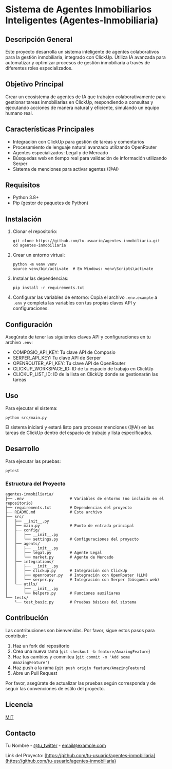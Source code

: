 # Sistema de Agentes Inmobiliarios Inteligentes (Agentes-Inmobiliaria)

## Descripción General
Este proyecto desarrolla un sistema inteligente de agentes colaborativos para la gestión inmobiliaria, integrado con ClickUp. Utiliza IA avanzada para automatizar y optimizar procesos de gestión inmobiliaria a través de diferentes roles especializados.

## Objetivo Principal
Crear un ecosistema de agentes de IA que trabajen colaborativamente para gestionar tareas inmobiliarias en ClickUp, respondiendo a consultas y ejecutando acciones de manera natural y eficiente, simulando un equipo humano real.

## Características Principales
- Integración con ClickUp para gestión de tareas y comentarios
- Procesamiento de lenguaje natural avanzado utilizando OpenRouter
- Agentes especializados: Legal y de Mercado
- Búsquedas web en tiempo real para validación de información utilizando Serper
- Sistema de menciones para activar agentes (@AI)

## Requisitos
- Python 3.8+
- Pip (gestor de paquetes de Python)

## Instalación

1. Clonar el repositorio:
   ```
   git clone https://github.com/tu-usuario/agentes-inmobiliaria.git
   cd agentes-inmobiliaria
   ```

2. Crear un entorno virtual:
   ```
   python -m venv venv
   source venv/bin/activate  # En Windows: venv\Scripts\activate
   ```

3. Instalar las dependencias:
   ```
   pip install -r requirements.txt
   ```

4. Configurar las variables de entorno:
   Copia el archivo `.env.example` a `.env` y completa las variables con tus propias claves API y configuraciones.

## Configuración
Asegúrate de tener las siguientes claves API y configuraciones en tu archivo `.env`:
- COMPOSIO_API_KEY: Tu clave API de Composio
- SERPER_API_KEY: Tu clave API de Serper
- OPENROUTER_API_KEY: Tu clave API de OpenRouter
- CLICKUP_WORKSPACE_ID: ID de tu espacio de trabajo en ClickUp
- CLICKUP_LIST_ID: ID de la lista en ClickUp donde se gestionarán las tareas

## Uso
Para ejecutar el sistema:
```
python src/main.py
```

El sistema iniciará y estará listo para procesar menciones (@AI) en las tareas de ClickUp dentro del espacio de trabajo y lista especificados.

## Desarrollo
Para ejecutar las pruebas:
```
pytest
```

### Estructura del Proyecto
```
agentes-inmobiliaria/
├── .env                    # Variables de entorno (no incluido en el repositorio)
├── requirements.txt        # Dependencias del proyecto
├── README.md               # Este archivo
├── src/
│   ├── __init__.py
│   ├── main.py             # Punto de entrada principal
│   ├── config/
│   │   ├── __init__.py
│   │   └── settings.py     # Configuraciones del proyecto
│   ├── agents/
│   │   ├── __init__.py
│   │   ├── legal.py        # Agente Legal
│   │   └── market.py       # Agente de Mercado
│   ├── integrations/
│   │   ├── __init__.py
│   │   ├── clickup.py      # Integración con ClickUp
│   │   ├── openrouter.py   # Integración con OpenRouter (LLM)
│   │   └── serper.py       # Integración con Serper (búsqueda web)
│   └── utils/
│       ├── __init__.py
│       └── helpers.py      # Funciones auxiliares
└── tests/
    └── test_basic.py       # Pruebas básicas del sistema
```

## Contribución
Las contribuciones son bienvenidas. Por favor, sigue estos pasos para contribuir:
1. Haz un fork del repositorio
2. Crea una nueva rama (`git checkout -b feature/AmazingFeature`)
3. Haz tus cambios y commitea (`git commit -m 'Add some AmazingFeature'`)
4. Haz push a la rama (`git push origin feature/AmazingFeature`)
5. Abre un Pull Request

Por favor, asegúrate de actualizar las pruebas según corresponda y de seguir las convenciones de estilo del proyecto.

## Licencia
[MIT](https://choosealicense.com/licenses/mit/)

## Contacto
Tu Nombre - [@tu_twitter](https://twitter.com/tu_twitter) - email@example.com

Link del Proyecto: [https://github.com/tu-usuario/agentes-inmobiliaria](https://github.com/tu-usuario/agentes-inmobiliaria)
